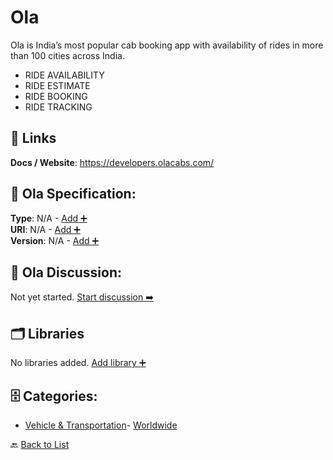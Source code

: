 # Ola

Ola is India’s most popular cab booking app with availability of rides in more than 100 cities across India. 
- RIDE AVAILABILITY
- RIDE ESTIMATE
- RIDE BOOKING
- RIDE TRACKING


##  🔗 Links
**Docs / Website**: https://developers.olacabs.com/

## 🧬 Ola Specification:
**Type**: N/A - [Add ➕](https://github.com/apis-list/apis-list/edit/main/apis.yaml#L13800)  
**URI**: N/A - [Add ➕](https://github.com/apis-list/apis-list/edit/main/apis.yaml#L13800)  
**Version**: N/A - [Add ➕](https://github.com/apis-list/apis-list/edit/main/apis.yaml#L13800)

## 💬 Ola Discussion:
Not yet started. [Start discussion ➡️](https://github.com/apis-list/apis-list/discussions/new)

## 🗂️ Libraries

No libraries added. [Add library ➕](https://github.com/apis-list/apis-list/edit/main/apis.yaml#L13800)    


## 🗄️ Categories:
- [Vehicle & Transportation](https://github.com/apis-list/apis-list#vehicle--transportation-)- [Worldwide](https://github.com/apis-list/apis-list#worldwide-)

🔙  [Back to List](https://github.com/apis-list/apis-list)
